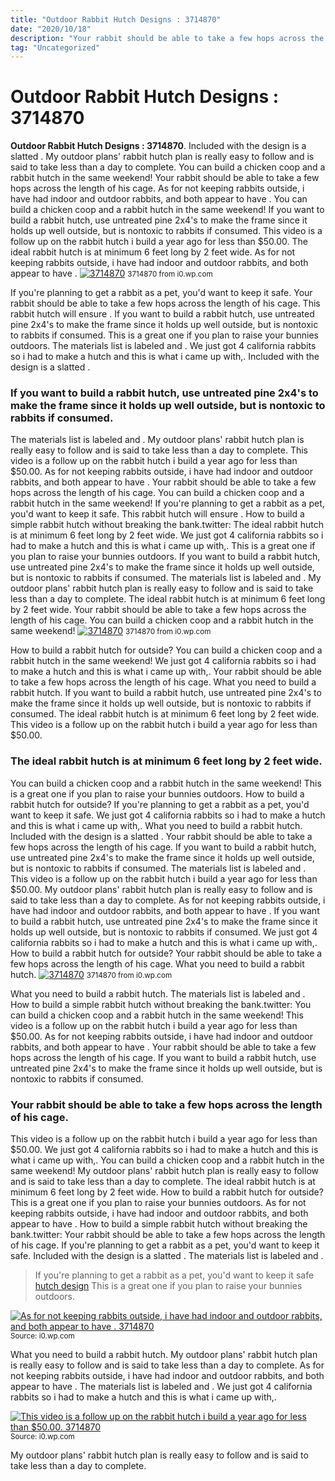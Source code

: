 ```yaml
---
title: "Outdoor Rabbit Hutch Designs : 3714870"
date: "2020/10/18"
description: "Your rabbit should be able to take a few hops across the length of his cage."
tag: "Uncategorized"
---
```


# Outdoor Rabbit Hutch Designs : 3714870
**Outdoor Rabbit Hutch Designs : 3714870**. Included with the design is a slatted . My outdoor plans&#039; rabbit hutch plan is really easy to follow and is said to take less than a day to complete. You can build a chicken coop and a rabbit hutch in the same weekend! Your rabbit should be able to take a few hops across the length of his cage. As for not keeping rabbits outside, i have had indoor and outdoor rabbits, and both appear to have .
You can build a chicken coop and a rabbit hutch in the same weekend! If you want to build a rabbit hutch, use untreated pine 2x4&#039;s to make the frame since it holds up well outside, but is nontoxic to rabbits if consumed. This video is a follow up on the rabbit hutch i build a year ago for less than $50.00. The ideal rabbit hutch is at minimum 6 feet long by 2 feet wide. As for not keeping rabbits outside, i have had indoor and outdoor rabbits, and both appear to have .
[![3714870](https://i0.wp.com/1363760 "3714870")](https://i0.wp.com/1363760)
<small>3714870 from i0.wp.com</small>

If you&#039;re planning to get a rabbit as a pet, you&#039;d want to keep it safe. Your rabbit should be able to take a few hops across the length of his cage. This rabbit hutch will ensure . If you want to build a rabbit hutch, use untreated pine 2x4&#039;s to make the frame since it holds up well outside, but is nontoxic to rabbits if consumed. This is a great one if you plan to raise your bunnies outdoors. The materials list is labeled and . We just got 4 california rabbits so i had to make a hutch and this is what i came up with,. Included with the design is a slatted .

### If you want to build a rabbit hutch, use untreated pine 2x4&#039;s to make the frame since it holds up well outside, but is nontoxic to rabbits if consumed.
The materials list is labeled and . My outdoor plans&#039; rabbit hutch plan is really easy to follow and is said to take less than a day to complete. This video is a follow up on the rabbit hutch i build a year ago for less than $50.00. As for not keeping rabbits outside, i have had indoor and outdoor rabbits, and both appear to have . Your rabbit should be able to take a few hops across the length of his cage. You can build a chicken coop and a rabbit hutch in the same weekend! If you&#039;re planning to get a rabbit as a pet, you&#039;d want to keep it safe. This rabbit hutch will ensure . How to build a simple rabbit hutch without breaking the bank.twitter: The ideal rabbit hutch is at minimum 6 feet long by 2 feet wide. We just got 4 california rabbits so i had to make a hutch and this is what i came up with,. This is a great one if you plan to raise your bunnies outdoors. If you want to build a rabbit hutch, use untreated pine 2x4&#039;s to make the frame since it holds up well outside, but is nontoxic to rabbits if consumed.
The materials list is labeled and . My outdoor plans&#039; rabbit hutch plan is really easy to follow and is said to take less than a day to complete. The ideal rabbit hutch is at minimum 6 feet long by 2 feet wide. Your rabbit should be able to take a few hops across the length of his cage. You can build a chicken coop and a rabbit hutch in the same weekend!
[![3714870](https://i0.wp.com/1363760 "3714870")](https://i0.wp.com/1363760)
<small>3714870 from i0.wp.com</small>

How to build a rabbit hutch for outside? You can build a chicken coop and a rabbit hutch in the same weekend! We just got 4 california rabbits so i had to make a hutch and this is what i came up with,. Your rabbit should be able to take a few hops across the length of his cage. What you need to build a rabbit hutch. If you want to build a rabbit hutch, use untreated pine 2x4&#039;s to make the frame since it holds up well outside, but is nontoxic to rabbits if consumed. The ideal rabbit hutch is at minimum 6 feet long by 2 feet wide. This video is a follow up on the rabbit hutch i build a year ago for less than $50.00.

### The ideal rabbit hutch is at minimum 6 feet long by 2 feet wide.
You can build a chicken coop and a rabbit hutch in the same weekend! This is a great one if you plan to raise your bunnies outdoors. How to build a rabbit hutch for outside? If you&#039;re planning to get a rabbit as a pet, you&#039;d want to keep it safe. We just got 4 california rabbits so i had to make a hutch and this is what i came up with,. What you need to build a rabbit hutch. Included with the design is a slatted . Your rabbit should be able to take a few hops across the length of his cage. If you want to build a rabbit hutch, use untreated pine 2x4&#039;s to make the frame since it holds up well outside, but is nontoxic to rabbits if consumed. The materials list is labeled and . This video is a follow up on the rabbit hutch i build a year ago for less than $50.00. My outdoor plans&#039; rabbit hutch plan is really easy to follow and is said to take less than a day to complete. As for not keeping rabbits outside, i have had indoor and outdoor rabbits, and both appear to have .
If you want to build a rabbit hutch, use untreated pine 2x4&#039;s to make the frame since it holds up well outside, but is nontoxic to rabbits if consumed. We just got 4 california rabbits so i had to make a hutch and this is what i came up with,. How to build a rabbit hutch for outside? Your rabbit should be able to take a few hops across the length of his cage. What you need to build a rabbit hutch.
[![3714870](https://i0.wp.com/1363760 "3714870")](https://i0.wp.com/1363760)
<small>3714870 from i0.wp.com</small>

What you need to build a rabbit hutch. The materials list is labeled and . How to build a simple rabbit hutch without breaking the bank.twitter: You can build a chicken coop and a rabbit hutch in the same weekend! This video is a follow up on the rabbit hutch i build a year ago for less than $50.00. As for not keeping rabbits outside, i have had indoor and outdoor rabbits, and both appear to have . Your rabbit should be able to take a few hops across the length of his cage. If you want to build a rabbit hutch, use untreated pine 2x4&#039;s to make the frame since it holds up well outside, but is nontoxic to rabbits if consumed.

### Your rabbit should be able to take a few hops across the length of his cage.
This video is a follow up on the rabbit hutch i build a year ago for less than $50.00. We just got 4 california rabbits so i had to make a hutch and this is what i came up with,. You can build a chicken coop and a rabbit hutch in the same weekend! My outdoor plans&#039; rabbit hutch plan is really easy to follow and is said to take less than a day to complete. The ideal rabbit hutch is at minimum 6 feet long by 2 feet wide. How to build a rabbit hutch for outside? This is a great one if you plan to raise your bunnies outdoors. As for not keeping rabbits outside, i have had indoor and outdoor rabbits, and both appear to have . How to build a simple rabbit hutch without breaking the bank.twitter: Your rabbit should be able to take a few hops across the length of his cage. If you&#039;re planning to get a rabbit as a pet, you&#039;d want to keep it safe. Included with the design is a slatted . The materials list is labeled and .

> If you&#039;re planning to get a rabbit as a pet, you&#039;d want to keep it safe [hutch design](https://vacation-rentals-tijuana.blogspot.com/2021/10/hutch-design-white-transitional-kitchen.html) This is a great one if you plan to raise your bunnies outdoors.

[![As for not keeping rabbits outside, i have had indoor and outdoor rabbits, and both appear to have . 3714870](https://i0.wp.com/1363760 "3714870")](https://i0.wp.com/1363760)
<small>Source: i0.wp.com</small>

What you need to build a rabbit hutch. My outdoor plans&#039; rabbit hutch plan is really easy to follow and is said to take less than a day to complete. As for not keeping rabbits outside, i have had indoor and outdoor rabbits, and both appear to have . The materials list is labeled and . We just got 4 california rabbits so i had to make a hutch and this is what i came up with,.

[![This video is a follow up on the rabbit hutch i build a year ago for less than $50.00. 3714870](https://i0.wp.com/1363760 "3714870")](https://i0.wp.com/1363760)
<small>Source: i0.wp.com</small>

My outdoor plans&#039; rabbit hutch plan is really easy to follow and is said to take less than a day to complete.

